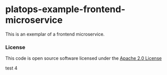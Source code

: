 # platops-example-frontend-microservice

This is an exemplar of a frontend microservice. 

### License

This code is open source software licensed under the [Apache 2.0 License]("http://www.apache.org/licenses/LICENSE-2.0.html")

test 4
